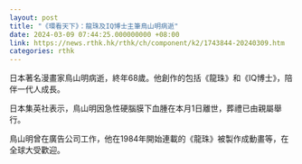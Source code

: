 ```yaml
---
layout: post
title: "《環看天下》：龍珠及IQ博士主筆鳥山明病逝"
date: 2024-03-09 07:44:25.000000000 +08:00
link: https://news.rthk.hk/rthk/ch/component/k2/1743844-20240309.htm
categories: rthk
---
```


日本著名漫畫家鳥山明病逝，終年68歲。他創作的包括《龍珠》和《IQ博士》，陪伴一代人成長。

日本集英社表示，鳥山明因急性硬腦膜下血腫在本月1日離世，葬禮已由親屬舉行。

鳥山明曾在廣告公司工作，他在1984年開始連載的《龍珠》被製作成動畫等，在全球大受歡迎。
